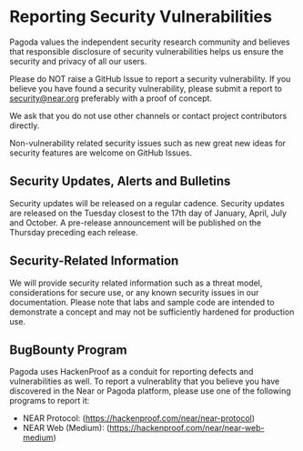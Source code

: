# Reporting Security Vulnerabilities

Pagoda values the independent security research community and believes that responsible disclosure of security vulnerabilities helps us ensure the security and privacy of all our users.

Please do NOT raise a GitHub Issue to report a security vulnerability. If you believe you have found a security vulnerability, please submit a report to security@near.org preferably with a proof of concept. 

We ask that you do not use other channels or contact project contributors directly.

Non-vulnerability related security issues such as new great new ideas for security features are welcome on GitHub Issues.

## Security Updates, Alerts and Bulletins
Security updates will be released on a regular cadence.  Security updates are released on the Tuesday closest to the 17th day of January, April, July and October. A pre-release announcement will be published on the Thursday preceding each release. 

## Security-Related Information
We will provide security related information such as a threat model, considerations for secure use, or any known security issues in our documentation. Please note that labs and sample code are intended to demonstrate a concept and may not be sufficiently hardened for production use.

## BugBounty Program
Pagoda uses HackenProof as a conduit for reporting defects and vulnerabilities as well.  To report a vulnerablity that you believe you have discovered in the Near or Pagoda platform, please use one of the following programs to report it:
- NEAR Protocol:  (https://hackenproof.com/near/near-protocol)
- NEAR Web (Medium):  (https://hackenproof.com/near/near-web-medium)
